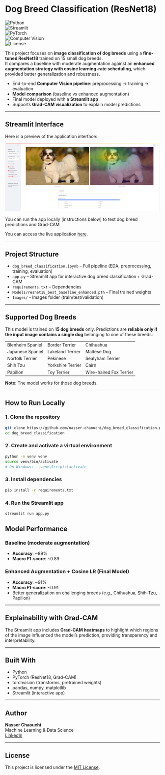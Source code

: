 # Dog Breed Classification (ResNet18)

![Python](https://img.shields.io/badge/Python-3.9+-blue?logo=python)  
![Streamlit](https://img.shields.io/badge/Streamlit-Enabled-red?logo=streamlit)  
![PyTorch](https://img.shields.io/badge/DeepLearning-PyTorch-orange?logo=pytorch)  
![Computer Vision](https://img.shields.io/badge/CV-ResNet18-yellow)  
![License](https://img.shields.io/badge/License-MIT-green)  

This project focuses on **image classification of dog breeds** using a **fine-tuned ResNet18** trained on 15 small dog breeds.  
It compares a baseline with moderate augmentation against an **enhanced augmentation strategy with cosine learning-rate scheduling**, which provided better generalization and robustness.  

- End-to-end **Computer Vision pipeline**: preprocessing → training → evaluation  
- **Model comparison** (baseline vs enhanced augmentation)  
- Final model deployed with a **Streamlit app**  
- Supports **Grad-CAM visualization** to explain model predictions  

---

## Streamlit Interface

Here is a preview of the application interface:

![Streamlit Interface](image_markdown/Interface_Screenshot.png)

You can run the app locally (instructions below) to test dog breed predictions and Grad-CAM

You can access the live application [here](https://twittersentimentanalysis-cfhbucvitpghzvnwxt38vi.streamlit.app/).


---

## Project Structure

- `dog_breed_classification.ipynb` – Full pipeline (EDA, preprocessing, training, evaluation)  
- `app.py` – Streamlit app for interactive dog breed classification + Grad-CAM  
- `requirements.txt` – Dependencies  
- `Models/resnet18_best_baseline_enhanced.pth` – Final trained weights  
- `Images/` - Images folder (train/test/validation)

---

## Supported Dog Breeds

This model is trained on **15 dog breeds** only. Predictions are **reliable only if the input image contains a single dog** belonging to one of these breeds:  

| | | |
|---|---|---|
| Blenheim Spaniel | Border Terrier | Chihuahua |    
| Japanese Spaniel | Lakeland Terrier | Maltese Dog |  
| Norfolk Terrier  | Pekinese | Sealyham Terrier |  
| Shih Tzu | Yorkshire Terrier | Cairn |  
| Papillon | Toy Terrier | Wire-haired Fox Terrier |  


**Note**: The model works for those dog breeds.

---

## How to Run Locally

### 1. Clone the repository

```bash
git clone https://github.com/nasser-chaouchi/dog_breed_classification.git
cd dog_breed_classification
```

### 2. Create and activate a virtual environment
```bash
python -m venv venv
source venv/bin/activate   
# On Windows: .\venv\Scripts\activate
```

### 3. Install dependencies
```bash
pip install -r requirements.txt
```

### 4. Run the Streamlit app

```bash
streamlit run app.py
```

## Model Performance

### Baseline (moderate augmentation)
- **Accuracy**: ~89%  
- **Macro F1-score**: ~0.89  

### Enhanced Augmentation + Cosine LR (Final Model)
- **Accuracy**: ~91%  
- **Macro F1-score**: ~0.91  
- Better generalization on challenging breeds (e.g., Chihuahua, Shih-Tzu, Papillon)  

---

## Explainability with Grad-CAM

The Streamlit app includes **Grad-CAM heatmaps** to highlight which regions of the image influenced the model’s prediction, providing transparency and interpretability.  

---

## Built With

- Python  
- PyTorch (ResNet18, Grad-CAM)  
- torchvision (transforms, pretrained weights)  
- pandas, numpy, matplotlib  
- Streamlit (interactive app)  

---

## Author

**Nasser Chaouchi**  
Machine Learning & Data Science  
[LinkedIn](https://www.linkedin.com/in/nasser-chaouchi/)  

---

## License

This project is licensed under the [MIT License](LICENSE).  



